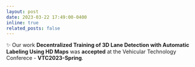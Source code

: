 ```yaml
---
layout: post
date: 2023-03-22 17:49:00-0400
inline: true
related_posts: false
---
```


:sparkles: Our work **Decentralized Training of 3D Lane Detection with Automatic Labeling Using HD Maps** was **accepted** at the Vehicular Technology Conferece - **VTC2023-Spring**.